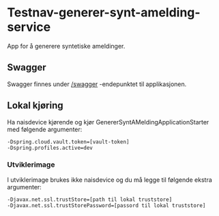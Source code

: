 # Testnav-generer-synt-amelding-service
App for å generere syntetiske ameldinger.

## Swagger
Swagger finnes under [/swagger](https://testnav-generer-synt-amelding-service.dev.intern.nav.no/swagger) -endepunktet til applikasjonen.

## Lokal kjøring
Ha naisdevice kjørende og kjør GenererSyntAMeldingApplicationStarter med følgende argumenter:
```
-Dspring.cloud.vault.token=[vault-token]
-Dspring.profiles.active=dev
```

### Utviklerimage
I utviklerimage brukes ikke naisdevice og du må legge til følgende ekstra argumenter:
```
-Djavax.net.ssl.trustStore=[path til lokal truststore]
-Djavax.net.ssl.trustStorePassword=[passord til lokal truststore]
```
